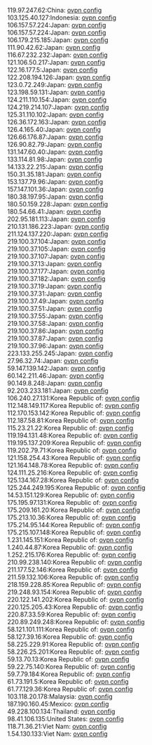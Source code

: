 119.97.247.62:China: [ovpn config](vpn/119_97_247_62.ovpn)  
103.125.40.127:Indonesia: [ovpn config](vpn/103_125_40_127.ovpn)  
106.157.57.224:Japan: [ovpn config](vpn/106_157_57_224.ovpn)  
106.157.57.224:Japan: [ovpn config](vpn/106_157_57_224.ovpn)  
106.179.215.185:Japan: [ovpn config](vpn/106_179_215_185.ovpn)  
111.90.42.62:Japan: [ovpn config](vpn/111_90_42_62.ovpn)  
116.67.232.232:Japan: [ovpn config](vpn/116_67_232_232.ovpn)  
121.106.50.217:Japan: [ovpn config](vpn/121_106_50_217.ovpn)  
122.16.177.5:Japan: [ovpn config](vpn/122_16_177_5.ovpn)  
122.208.194.126:Japan: [ovpn config](vpn/122_208_194_126.ovpn)  
123.0.72.249:Japan: [ovpn config](vpn/123_0_72_249.ovpn)  
123.198.59.131:Japan: [ovpn config](vpn/123_198_59_131.ovpn)  
124.211.110.154:Japan: [ovpn config](vpn/124_211_110_154.ovpn)  
124.219.214.107:Japan: [ovpn config](vpn/124_219_214_107.ovpn)  
125.31.110.102:Japan: [ovpn config](vpn/125_31_110_102.ovpn)  
126.36.172.163:Japan: [ovpn config](vpn/126_36_172_163.ovpn)  
126.4.165.40:Japan: [ovpn config](vpn/126_4_165_40.ovpn)  
126.66.176.87:Japan: [ovpn config](vpn/126_66_176_87.ovpn)  
126.90.82.79:Japan: [ovpn config](vpn/126_90_82_79.ovpn)  
131.147.60.40:Japan: [ovpn config](vpn/131_147_60_40.ovpn)  
133.114.81.98:Japan: [ovpn config](vpn/133_114_81_98.ovpn)  
14.133.22.215:Japan: [ovpn config](vpn/14_133_22_215.ovpn)  
150.31.35.181:Japan: [ovpn config](vpn/150_31_35_181.ovpn)  
153.137.79.96:Japan: [ovpn config](vpn/153_137_79_96.ovpn)  
157.147.101.36:Japan: [ovpn config](vpn/157_147_101_36.ovpn)  
180.38.197.95:Japan: [ovpn config](vpn/180_38_197_95.ovpn)  
180.50.159.228:Japan: [ovpn config](vpn/180_50_159_228.ovpn)  
180.54.66.41:Japan: [ovpn config](vpn/180_54_66_41.ovpn)  
202.95.181.113:Japan: [ovpn config](vpn/202_95_181_113.ovpn)  
210.131.186.223:Japan: [ovpn config](vpn/210_131_186_223.ovpn)  
211.124.137.220:Japan: [ovpn config](vpn/211_124_137_220.ovpn)  
219.100.37.104:Japan: [ovpn config](vpn/219_100_37_104.ovpn)  
219.100.37.105:Japan: [ovpn config](vpn/219_100_37_105.ovpn)  
219.100.37.107:Japan: [ovpn config](vpn/219_100_37_107.ovpn)  
219.100.37.13:Japan: [ovpn config](vpn/219_100_37_13.ovpn)  
219.100.37.177:Japan: [ovpn config](vpn/219_100_37_177.ovpn)  
219.100.37.182:Japan: [ovpn config](vpn/219_100_37_182.ovpn)  
219.100.37.19:Japan: [ovpn config](vpn/219_100_37_19.ovpn)  
219.100.37.31:Japan: [ovpn config](vpn/219_100_37_31.ovpn)  
219.100.37.49:Japan: [ovpn config](vpn/219_100_37_49.ovpn)  
219.100.37.51:Japan: [ovpn config](vpn/219_100_37_51.ovpn)  
219.100.37.55:Japan: [ovpn config](vpn/219_100_37_55.ovpn)  
219.100.37.58:Japan: [ovpn config](vpn/219_100_37_58.ovpn)  
219.100.37.86:Japan: [ovpn config](vpn/219_100_37_86.ovpn)  
219.100.37.87:Japan: [ovpn config](vpn/219_100_37_87.ovpn)  
219.100.37.96:Japan: [ovpn config](vpn/219_100_37_96.ovpn)  
223.133.255.245:Japan: [ovpn config](vpn/223_133_255_245.ovpn)  
27.96.32.74:Japan: [ovpn config](vpn/27_96_32_74.ovpn)  
59.147.139.142:Japan: [ovpn config](vpn/59_147_139_142.ovpn)  
60.142.211.46:Japan: [ovpn config](vpn/60_142_211_46.ovpn)  
90.149.8.248:Japan: [ovpn config](vpn/90_149_8_248.ovpn)  
92.203.233.181:Japan: [ovpn config](vpn/92_203_233_181.ovpn)  
106.240.27.131:Korea Republic of: [ovpn config](vpn/106_240_27_131.ovpn)  
112.148.149.117:Korea Republic of: [ovpn config](vpn/112_148_149_117.ovpn)  
112.170.153.142:Korea Republic of: [ovpn config](vpn/112_170_153_142.ovpn)  
112.187.58.81:Korea Republic of: [ovpn config](vpn/112_187_58_81.ovpn)  
115.23.21.22:Korea Republic of: [ovpn config](vpn/115_23_21_22.ovpn)  
119.194.131.48:Korea Republic of: [ovpn config](vpn/119_194_131_48.ovpn)  
119.195.137.209:Korea Republic of: [ovpn config](vpn/119_195_137_209.ovpn)  
119.202.79.71:Korea Republic of: [ovpn config](vpn/119_202_79_71.ovpn)  
121.158.254.43:Korea Republic of: [ovpn config](vpn/121_158_254_43.ovpn)  
121.164.148.78:Korea Republic of: [ovpn config](vpn/121_164_148_78.ovpn)  
124.111.25.216:Korea Republic of: [ovpn config](vpn/124_111_25_216.ovpn)  
125.134.167.28:Korea Republic of: [ovpn config](vpn/125_134_167_28.ovpn)  
125.244.249.195:Korea Republic of: [ovpn config](vpn/125_244_249_195.ovpn)  
14.53.151.129:Korea Republic of: [ovpn config](vpn/14_53_151_129.ovpn)  
175.195.97.131:Korea Republic of: [ovpn config](vpn/175_195_97_131.ovpn)  
175.209.161.20:Korea Republic of: [ovpn config](vpn/175_209_161_20.ovpn)  
175.213.10.36:Korea Republic of: [ovpn config](vpn/175_213_10_36.ovpn)  
175.214.95.144:Korea Republic of: [ovpn config](vpn/175_214_95_144.ovpn)  
175.215.107.148:Korea Republic of: [ovpn config](vpn/175_215_107_148.ovpn)  
1.231.145.151:Korea Republic of: [ovpn config](vpn/1_231_145_151.ovpn)  
1.240.44.87:Korea Republic of: [ovpn config](vpn/1_240_44_87.ovpn)  
1.252.215.176:Korea Republic of: [ovpn config](vpn/1_252_215_176.ovpn)  
210.99.238.140:Korea Republic of: [ovpn config](vpn/210_99_238_140.ovpn)  
211.177.52.146:Korea Republic of: [ovpn config](vpn/211_177_52_146.ovpn)  
211.59.132.106:Korea Republic of: [ovpn config](vpn/211_59_132_106.ovpn)  
218.159.228.85:Korea Republic of: [ovpn config](vpn/218_159_228_85.ovpn)  
219.248.93.154:Korea Republic of: [ovpn config](vpn/219_248_93_154.ovpn)  
220.122.141.202:Korea Republic of: [ovpn config](vpn/220_122_141_202.ovpn)  
220.125.205.43:Korea Republic of: [ovpn config](vpn/220_125_205_43.ovpn)  
220.87.33.59:Korea Republic of: [ovpn config](vpn/220_87_33_59.ovpn)  
220.89.249.248:Korea Republic of: [ovpn config](vpn/220_89_249_248.ovpn)  
58.121.101.111:Korea Republic of: [ovpn config](vpn/58_121_101_111.ovpn)  
58.127.39.16:Korea Republic of: [ovpn config](vpn/58_127_39_16.ovpn)  
58.225.229.91:Korea Republic of: [ovpn config](vpn/58_225_229_91.ovpn)  
58.226.25.201:Korea Republic of: [ovpn config](vpn/58_226_25_201.ovpn)  
59.13.70.13:Korea Republic of: [ovpn config](vpn/59_13_70_13.ovpn)  
59.22.75.140:Korea Republic of: [ovpn config](vpn/59_22_75_140.ovpn)  
59.7.79.184:Korea Republic of: [ovpn config](vpn/59_7_79_184.ovpn)  
61.73.191.5:Korea Republic of: [ovpn config](vpn/61_73_191_5.ovpn)  
61.77.129.36:Korea Republic of: [ovpn config](vpn/61_77_129_36.ovpn)  
103.118.20.178:Malaysia: [ovpn config](vpn/103_118_20_178.ovpn)  
187.190.160.45:Mexico: [ovpn config](vpn/187_190_160_45.ovpn)  
49.228.100.134:Thailand: [ovpn config](vpn/49_228_100_134.ovpn)  
98.41.106.135:United States: [ovpn config](vpn/98_41_106_135.ovpn)  
118.71.36.21:Viet Nam: [ovpn config](vpn/118_71_36_21.ovpn)  
1.54.130.133:Viet Nam: [ovpn config](vpn/1_54_130_133.ovpn)  
